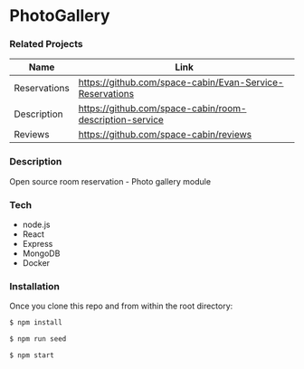 # PhotoGallery

### Related Projects
| Name | Link |
| ------ | ------ |
| Reservations | https://github.com/space-cabin/Evan-Service-Reservations |
| Description | https://github.com/space-cabin/room-description-service |
| Reviews | https://github.com/space-cabin/reviews |

### Description
Open source room reservation - Photo gallery module

### Tech

* node.js
* React
* Express
* MongoDB
* Docker

### Installation

Once you clone this repo and from within the root directory:

```sh
$ npm install

$ npm run seed

$ npm start
```
